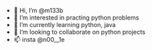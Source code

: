 - 👋 Hi, I’m @m133b
- 👀 I’m interested in practing python problems
- 🌱 I’m currently learning python, java
- 💞️ I’m looking to collaborate on python projects
- 📫 insta @n00__1e


<!---
m133b/m133b is a ✨ special ✨ repository because its `README.md` (this file) appears on your GitHub profile.
You can click the Preview link to take a look at your changes.
--->
